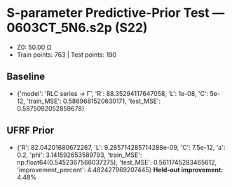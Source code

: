 # S-parameter Predictive-Prior Test — 0603CT_5N6.s2p (S22)
- Z0: 50.00 Ω
- Train points: 763  |  Test points: 190

## Baseline
- {'model': 'RLC series -> Γ', 'R': 88.35294117647058, 'L': 1e-08, 'C': 5e-12, 'train_MSE': 0.5869681520630171, 'test_MSE': 0.5875092052859678}

## UFRF Prior
- {'R': 82.04201680672267, 'L': 9.285714285714288e-09, 'C': 7.5e-12, 'a': 0.2, 'phi': 3.141592653589793, 'train_MSE': np.float64(0.5452367566037275), 'test_MSE': 0.5611745283465612, 'improvement_percent': 4.482427969207445}
**Held-out improvement:** 4.48%